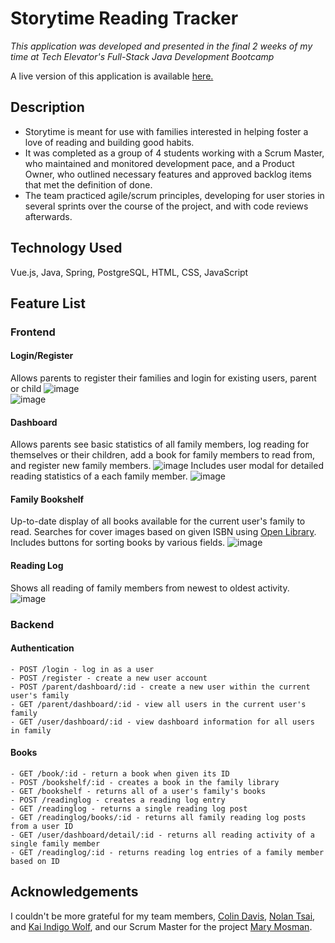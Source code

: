 # Storytime Reading Tracker
_This application was developed and presented in the final 2 weeks of my time at Tech Elevator's Full-Stack Java Development Bootcamp_

A live version of this application is available [here.](https://storytime-reading-tracker.netlify.app/login)

## Description

   - Storytime is meant for use with families interested in helping foster a love of reading and building good habits. 
   - It was completed as a group of 4 students working with a Scrum Master, who maintained and monitored development pace, and a Product Owner, who outlined necessary features and approved backlog items that met the definition of done.
   - The team practiced agile/scrum principles, developing for user stories in several sprints over the course of the project, and with code reviews afterwards.

## Technology Used

Vue.js, Java, Spring, PostgreSQL, HTML, CSS, JavaScript

## Feature List 

### Frontend
   #### Login/Register
   Allows parents to register their families and login for existing users, parent or child
   ![image](https://user-images.githubusercontent.com/85130370/165379844-53116edf-bb2a-4879-b0cc-04793a1cdd02.png)   
   ![image](https://user-images.githubusercontent.com/85130370/165380001-b4c0a7c4-7b40-419b-a97d-4a608c70608c.png)
   #### Dashboard
   Allows parents see basic statistics of all family members, log reading for themselves or their children, add a book for family members to read from, and register new family members.
   ![image](https://user-images.githubusercontent.com/85130370/165381241-81859c8c-00a8-42f8-9f02-63bd539ff373.png)
   Includes user modal for detailed reading statistics of a each family member.
   ![image](https://user-images.githubusercontent.com/85130370/165381549-49ce19f0-dc51-401e-b3d0-7e3951370c25.png)
   #### Family Bookshelf
   Up-to-date display of all books available for the current user's family to read. Searches for cover images based on given ISBN using [Open Library](https://openlibrary.org/ "Open Library"). Includes buttons for sorting books by various fields.
   ![image](https://user-images.githubusercontent.com/85130370/165382399-3bb8a482-e3c1-47d9-ad79-64c960d28765.png)
   #### Reading Log 
   Shows all reading of family members from newest to oldest activity.
   ![image](https://user-images.githubusercontent.com/85130370/165382536-fc15eb6c-0b8c-4f8c-8422-5b25cf46dcc5.png)
    
### Backend
  #### Authentication
    - POST /login - log in as a user 
    - POST /register - create a new user account 
    - POST /parent/dashboard/:id - create a new user within the current user's family 
    - GET /parent/dashboard/:id - view all users in the current user's family
    - GET /user/dashboard/:id - view dashboard information for all users in family
  #### Books
    - GET /book/:id - return a book when given its ID
    - POST /bookshelf/:id - creates a book in the family library
    - GET /bookshelf - returns all of a user's family's books
    - POST /readinglog - creates a reading log entry
    - GET /readinglog - returns a single reading log post 
    - GET /readinglog/books/:id - returns all family reading log posts from a user ID
    - GET /user/dashboard/detail/:id - returns all reading activity of a single family member 
    - GET /readinglog/:id - returns reading log entries of a family member based on ID

## Acknowledgements
  I couldn't be more grateful for my team members, [Colin Davis](https://www.linkedin.com/in/colin-randolph-davis/ "Colin Davis"), [Nolan Tsai](https://www.linkedin.com/in/nolantsai/ "Nolan Tsai"), and [Kai Indigo Wolf](https://www.linkedin.com/in/kai-indigo-wolf/ "Kai Indigo Wolf"), and our Scrum Master for the project [Mary Mosman](https://www.linkedin.com/in/mary-mosman/ "Mary Mosman").

